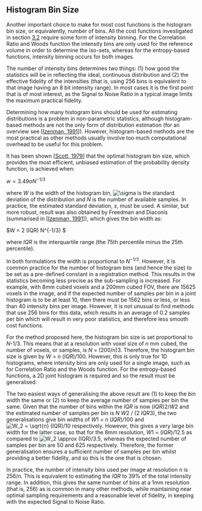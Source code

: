 ##   Histogram Bin Size

Another important choice to make for most cost functions is the histogram bin size, or equivalently, number of bins. All the cost functions investigated in section [3.2](https://www.fmrib.ox.ac.uk/datasets/techrep/tr00mj2/tr00mj2/node10.html#charactersec:asymptotic) require some form of intensity binning. For the Correlation Ratio and Woods function the intensity bins are only used for the reference volume in order to determine the iso-sets, whereas for the entropy-based functions, intensity binning occurs for both images.

The number of intensity bins determines two things: (1) how good the statistics will be in reflecting the ideal, continuous distribution and (2) the effective fidelity of the intensities (that is, using 256 bins is equivalent to that image having an 8 bit intensity range). In most cases it is the first point that is of most interest, as the Signal to Noise Ratio in a typical image limits the maximum practical fidelity.

Determining how many histogram bins should be used for estimating distributions is a problem in non-parametric statistics, although histogram-based methods are not the only form of distribution estimation (for an overview see [[Izenman, 1991](https://www.fmrib.ox.ac.uk/datasets/techrep/tr00mj2/tr00mj2/node30.html#Izenman91)]). However, histogram-based methods are the most practical as other methods usually involve too much computational overhead to be useful for this problem.

It has been shown [[Scott, 1979](https://www.fmrib.ox.ac.uk/datasets/techrep/tr00mj2/tr00mj2/node30.html#Scott79)] that the optimal histogram bin size, which provides the most efficient, unbiased estimation of the probability density function, is achieved when:



$w = 3.49\sigma N^{-1/3}$

where *W* is the width of the histogram bin, ![$\sigma$](https://www.fmrib.ox.ac.uk/datasets/techrep/tr00mj2/tr00mj2/img129.gif) is the standard deviation of the distribution and *N* is the number of available samples. In practice, the estimated standard deviation, *s*, must be used. A similar, but more robust, result was also obtained by Freedman and Diaconis (summarised in [[Izenman, 1991](https://www.fmrib.ox.ac.uk/datasets/techrep/tr00mj2/tr00mj2/node30.html#Izenman91)]), which gives the bin width as:



 $W = 2 (IQR) N^{-1/3} $


where *IQR* is the interquartile range (the 75th percentile minus the 25th percentile).

In both formulations the width is proportional to $N^{-1/3}$. However, it is common practice for the number of histogram bins (and hence the size) to be set as a pre-defined constant in a registration method. This results in the statistics becoming less precise as the sub-sampling is increased. For example, with 8mm cubed voxels and a 200mm cubed FOV, there are 15625 voxels in the image, and if the expected number of samples per bin in a joint histogram is to be at least 10, then there must be 1562 bins or less, or less than 40 intensity bins per image. However, it is not unusual to find methods that use 256 bins for this data, which results in an average of 0.2 samples per bin which will result in very poor statistics, and therefore less smooth cost functions.

For the method proposed here, the histogram bin size is set proportional to *N*-1/3. This means that at a resolution with voxel size of *n* mm cubed, the number of voxels, or samples, is *N* = (200/*n*)3. Therefore, the histogram bin size is given by *W* = *n* (*IQR*)/100. However, this is only true for 1D histograms, where intensity bins are only used for a single image, such as for Correlation Ratio and the Woods function. For the entropy-based functions, a 2D joint histogram is required and so the result must be generalised.

The two easiest ways of generalising the above result are (1) to keep the bin width the same or (2) to keep the average number of samples per bin the same. Given that the number of bins within the *IQR* is now (*IQR*)2/*W*2 and the estimated number of samples per bin is *N* *W*2 / (2 *IQR*3), the two generalisations give bin widths of *W*1 = *n* (*IQR*)/100 and ![$W_2 = \sqrt{n} (IQR)/10$](https://www.fmrib.ox.ac.uk/datasets/techrep/tr00mj2/tr00mj2/img130.gif) respectively. However, this gives a very large bin width for the latter case, so that for the 8mm resolution, *W*1 = (*IQR*)/12.5 as compared to ![$W_2 \approx (IQR)/3.5$](https://www.fmrib.ox.ac.uk/datasets/techrep/tr00mj2/tr00mj2/img131.gif), whereas the expected number of samples per bin are 50 and 625 respectively. Therefore, the former generalisation ensures a sufficient number of samples per bin whilst providing a better fidelity, and so this is the one that is chosen.

In practice, the number of intensity bins used per image at resolution *n* is 256/*n*. This is equivalent to estimating the *IQR* to 39% of the total intensity range. In addition, this gives the same number of bins at a 1mm resolution (that is, 256) as is common in many other methods, while maintaining near optimal sampling requirements and a reasonable level of fidelity, in keeping with the expected Signal to Noise Ratio.